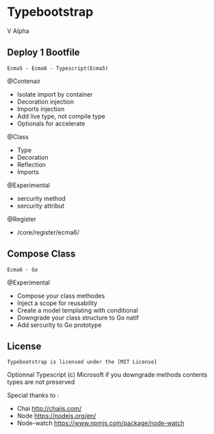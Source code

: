 # Typebootstrap 

V Alpha 

## Deploy 1 Bootfile 

```
Ecma5 - Ecma6 - Typescript(Ecma5) 
```

@Contenair 
- Isolate import by container 
- Decoration injection
- Imports injection
- Add live type, not compile type
- Optionals for accelerate

@Class
- Type
- Decoration
- Reflection 
- Imports

@Experimental
- sercurity method 
- sercurity attribut 

@Register
- /core/register/ecma6/


## Compose Class  

```
Ecma6 - Go
```

@Experimental 
- Compose your class methodes
- Inject a scope for reusability 
- Create a model templating with conditional
- Downgrade your class structure to Go natif
- Add sercurity to Go prototype

## License

```
Typebootstrap is licensed under the [MIT License] 
```
 

Optionnal Typescript (c) Microsoft if you downgrade methods contents types are not preserved 

Special thanks to :

- Chai         http://chaijs.com/
- Node         https://nodejs.org/en/
- Node-watch   https://www.npmjs.com/package/node-watch

